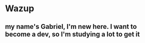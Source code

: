 # Wazup
## my name's Gabriel, I'm new here. I want to become a dev, so I'm studying a lot to get it 
